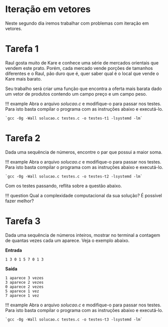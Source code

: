 # Iteração em vetores

Neste segundo dia iremos trabalhar com problemas com iteração em vetores. 


# Tarefa 1

Raul gosta muito de Kare e conhece uma série de mercados orientais que vendem este prato. Porém, cada mercado vende porções de tamanhos diferentes e o Raul, pão duro que é, quer saber qual é o local que vende o Kare mais barato. 

Seu trabalho será criar uma função que encontra a oferta mais barata dado um vetor de produtos contendo um campo preço e um campo peso.

!!! example
    Abra o arquivo *solucao.c* e modifique-o para passar nos testes. Para isto basta compilar o programa com as instruções abaixo e executá-lo.

    `gcc -Og -Wall solucao.c testes.c -o testes-t1 -lsystemd -lm`


# Tarefa 2

Dada uma sequência de números, encontre o par que possui a maior soma. 

!!! example
    Abra o arquivo *solucao.c* e modifique-o para passar nos testes. Para isto basta compilar o programa com as instruções abaixo e executá-lo.

    `gcc -Og -Wall solucao.c testes.c -o testes-t2 -lsystemd -lm`

Com os testes passando, reflita sobre a questão abaixo. 

!!! question
    Qual a complexidade computacional da sua solução? É possível fazer melhor?

# Tarefa 3

Dada uma sequência de números inteiros, mostrar no terminal a contagem de quantas vezes cada um aparece. Veja o exemplo abaixo. 

**Entrada**
```
1 3 0 1 5 7 0 1 3
```

**Saída**
```
1 aparece 3 vezes
3 aparece 2 vezes
0 aparece 2 vezes
5 aparece 1 vez
7 aparece 1 vez
```

!!! example
    Abra o arquivo *solucao.c* e modifique-o para passar nos testes. Para isto basta compilar o programa com as instruções abaixo e executá-lo.

    `gcc -Og -Wall solucao.c testes.c -o testes-t3 -lsystemd -lm`

